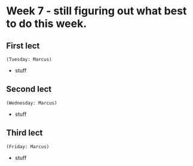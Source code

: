 # Week 7 - still figuring out what best to do this week.


## First lect
`(Tuesday: Marcus)`
* stuff

## Second lect
`(Wednesday: Marcus)`
* stuff

## Third lect
`(Friday: Marcus)`
* stuff

